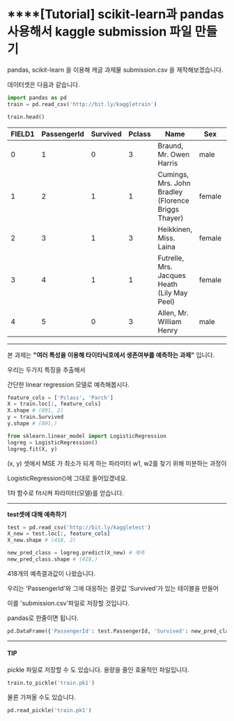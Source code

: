 # ****[Tutorial] scikit-learn과 pandas사용해서 kaggle submission 파일 만들기



pandas, scikit-learn 을 이용해 캐글 과제물 submission.csv 을 제작해보겠습니다.



데이터셋은 다음과 같습니다.

```python
import pandas as pd
train = pd.read_csv('http://bit.ly/kaggletrain')

train.head()
```

| FIELD1 | PassengerId | Survived | Pclass | Name                                                | Sex    | Age  | SibSp | Parch | Ticket           | Fare    | Cabin | Embarked |
| ------ | ----------- | -------- | ------ | --------------------------------------------------- | ------ | ---- | ----- | ----- | ---------------- | ------- | ----- | -------- |
| 0      | 1           | 0        | 3      | Braund, Mr. Owen Harris                             | male   | 22.0 | 1     | 0     | A/5 21171        | 7.25    |       | S        |
| 1      | 2           | 1        | 1      | Cumings, Mrs. John Bradley (Florence Briggs Thayer) | female | 38.0 | 1     | 0     | PC 17599         | 71.2833 | C85   | C        |
| 2      | 3           | 1        | 3      | Heikkinen, Miss. Laina                              | female | 26.0 | 0     | 0     | STON/O2. 3101282 | 7.925   |       | S        |
| 3      | 4           | 1        | 1      | Futrelle, Mrs. Jacques Heath (Lily May Peel)        | female | 35.0 | 1     | 0     | 113803           | 53.1    | C123  | S        |
| 4      | 5           | 0        | 3      | Allen, Mr. William Henry                            | male   | 35.0 | 0     | 0     | 373450           | 8.05    |       | S        |



---



본 과제는 **"여러 특성을 이용해 타이타닉호에서 생존여부를 예측하는 과제"** 입니다.

우리는 두가지 특징을 추출해서

간단한 linear regression 모델로 예측해봅시다.



```python
feature_cols = ['Pclass', 'Parch']
X = train.loc[:, feature_cols]
X.shape # (891, 2)
y = train.Survived
y.shape # (891,)

from sklearn.linear_model import LogisticRegression
logreg = LogisticRegression()
logreg.fit(X, y)
```

(x, y) 셋에서 MSE 가 최소가 되게 하는 파라미터 w1, w2를 찾기 위해 미분하는 과정이

LogisticRegression()에 그대로 들어있겠네요.



1차 함수로 fit시켜 파라미터(모델)를 얻습니다.



---

**test셋에 대해 예측하기**

```python
test = pd.read_csv('http://bit.ly/kaggletest')
X_new = test.loc[:, feature_cols]
X_new.shape # (418, 2)

new_pred_class = logreg.predict(X_new) # 예측
new_pred_class.shape # (418,)
```



418개의 예측결과값이 나왔습니다.

우리는 'PassengerId'와 그에 대응하는 결괏값 'Survived'가 있는 테이블을 만들어

이를 'submission.csv'파일로 저장할 것입니다.



pandas로 한줄이면 됩니다.

```python
pd.DataFrame({'PassengerId': test.PassengerId, 'Survived': new_pred_class}).set_index('PassengerId').to_csv('sub.csv')
```



---

#### TIP

pickle 파일로 저장할 수 도 있습니다. 용량을 줄인 효율적인 파일입니다.

```python
train.to_pickle('train.pk1')
```

물론 가져올 수도 있습니다.

```python
pd.read_pickle('train.pk1')
```





